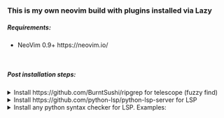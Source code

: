 <h3>This is my own neovim build with plugins installed via Lazy</h3>

<h5>Requirements:</h5>
<ul>
  <li>NeoVim 0.9+ https://neovim.io/</li>
</ul>
</br>
<h5>Post installation steps:</h5>
<details>
  <summary>Install https://github.com/BurntSushi/ripgrep for telescope (fuzzy find)</summary>
  <p><pre>$ sudo apt-get install ripgrep</pre></p>
</details>
<details>
  <summary>Install https://github.com/python-lsp/python-lsp-server for LSP</summary>
  <p><pre>$ pip install --upgrade python-lsp-server</pre></p>
</details>
<details>
  <summary>Install any python syntax checker for LSP. Examples:</summary>
  <p>Pyflakes - <pre>$ pip install --upgrade pyflakes</pre></p>
  <p>Flake8 - <pre>$ pip install --upgrade flake8</pre></p>
</details>
